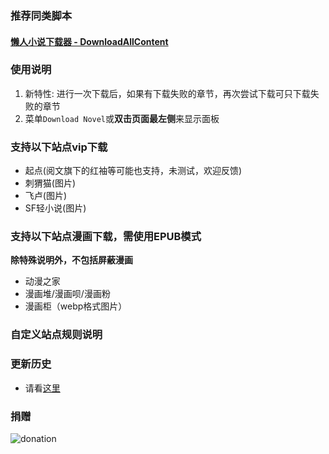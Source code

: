 ### 推荐同类脚本

#### [懒人小说下载器 - DownloadAllContent](https://greasyfork.org/zh-CN/scripts/25068)

### 使用说明

1. 新特性: 进行一次下载后，如果有下载失败的章节，再次尝试下载可只下载失败的章节
2. 菜单```Download Novel```或**双击页面最左侧**来显示面板

### 支持以下站点vip下载

* 起点(阅文旗下的红袖等可能也支持，未测试，欢迎反馈)
* 刺猬猫(图片)
* 飞卢(图片)
* SF轻小说(图片)

### 支持以下站点漫画下载，需使用EPUB模式


**除特殊说明外，不包括屏蔽漫画**

* 动漫之家
* 漫画堆/漫画呗/漫画粉
* 漫画柜（webp格式图片）

### 自定义站点规则说明


### 更新历史

* 请看[这里](https://github.com/dodying/UserJs/commits/master/novel/novelDownloader/novelDownloader3.user.js)

### 捐赠

![donation](https://cdn.jsdelivr.net/gh/dodying/UserJs/donation.jpg)

